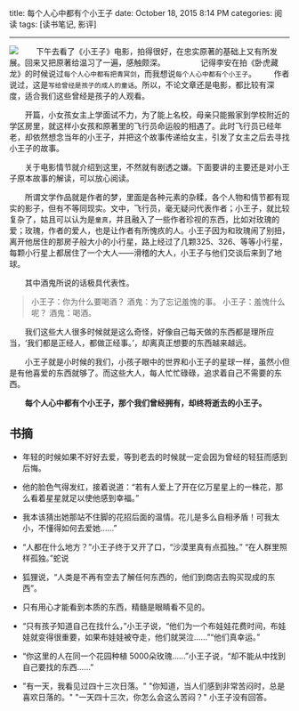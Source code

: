 title: 每个人心中都有个小王子
date: October 18, 2015 8:14 PM
categories: 阅读
tags: [读书笔记, 影评]

---

![](http://image.runjf.com/mweb/2019-12-01-15752095909508.jpg)
　　下午去看了《小王子》电影，拍得很好，在忠实原著的基础上又有所发展。回来又把原著给温习了一遍，感触颇深。
　　
　　记得李安在拍《卧虎藏龙》的时候说过`每个人心中都有把青冥剑`，而我想说`每个人心中都有个小王子`。
　　作者说过，这是`写给曾经是孩子的成人的童话`。所以，不论文章还是电影，都比较有深度，适合我们这些曾经是孩子的人观看。
<!--more-->
　　开篇，小女孩女主上学面试不力，为了能上名校，母亲只能搬家到学校附近的学区房里，就这样小女孩和原著里的飞行员命运般的相遇了。此时飞行员已经年老，却依然想念当年的小王子，并把这个故事传递给女主，引发了女主之后去寻找小王子的故事。
  
　　关于电影情节就介绍到这里，不然就有剧透之嫌。下面要讲的主要还是对小王子原本故事的解读，可以放心阅读。
  
　　所谓文学作品就是作者的梦，里面是各种元素的杂糅，各个人物和情节都有现实的影子，但有不等同现实。文中，飞行员，毫无疑问代表作者；小王子，就比较复杂了，姑且可以认为是`童真`，并且融入了一些作者珍视的东西，比如对玫瑰的爱；玫瑰，作者的爱人，也是让作者有所愧疚的人。小王子因为和玫瑰闹了别扭，离开他居住的那房子般大小的小行星，路上经过了几颗325、326、等等小行星，每颗小行星上都居住了一个大人——滑稽的大人，小王子与他们交谈后来到了地球。
  
　　其中酒鬼所说的话极具代表性。

> 小王子：你为什么要喝酒？
> 酒鬼：为了忘记羞愧的事。
> 小王子：羞愧什么呢？
> 酒鬼：喝酒。

　　我们这些大人很多时候就是这么奇怪，好像自己每天做的东西都是理所应当，‘我们都是正经人，都做正经事。’，却离真正想要的东西越来越远。
  
　　小王子就是小时候的我们，小孩子眼中的世界和小王子的星球一样，虽然小但是有他喜爱的东西就够了。而这些大人，每人忙忙碌碌，追求着自己不需要的东西。
  
　　**每个人心中都有个小王子，那个我们曾经拥有，却终将逝去的小王子。**
  
## 书摘
- 年轻的时候如果不好好去爱，等到老去的时候就一定会因为曾经的轻狂而感到后悔。

- 他的脸色气得发红，接着说道：“若有人爱上了开在亿万星星上的一株花，那么看着星星就足以使他感到幸福。”

- 我本该猜出她那站不住脚的花招后面的温情。花儿是多么自相矛盾！可我太小，不懂得如何去爱她……”

- “人都在什么地方？”小王子终于又开了口，“沙漠里真有点孤独。” “在人群里照样孤独。”蛇说

- 狐狸说，“人类是不再有空去了解任何东西的，他们到商店去购买现成的东西”。

- 只有用心才能看到本质的东西，精髓是眼睛看不见的。

- “只有孩子知道自己在找什么，”小王子说，“他们为一个布娃娃花费时间，布娃娃就变得很重要，如果布娃娃被夺走，他们就哭泣……”“他们真幸运。”

- “你这里的人在同一个花园种植 5000朵玫瑰……”小王子说，“却不能从中找到自己要找的东西……”

- "有一天，我看见过四十三次日落。"
  "你知道，当人们感到非常苦闷时，总是喜欢日落的。"
  "一天四十三次，你怎么会这么苦闷？"
  小王子没有回答。
  
<!--![](http://img-storage.qiniudn.com/15-10-18/2653650.jpg)-->


